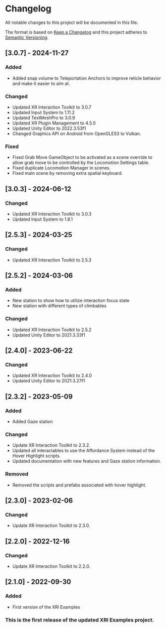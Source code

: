 # Changelog
All notable changes to this project will be documented in this file.

The format is based on [Keep a Changelog](http://keepachangelog.com/en/1.0.0/)
and this project adheres to [Semantic Versioning](http://semver.org/spec/v2.0.0.html).

<!-- Headers should be listed in this order: Added, Changed, Deprecated, Removed, Fixed, Security -->

## [3.0.7] - 2024-11-27

### Added
- Added snap volume to Teleportation Anchors to improve reticle behavior and make it easier to aim at.

### Changed
- Updated XR Interaction Toolkit to 3.0.7
- Updated Input System to 1.11.2
- Updated TextMeshPro to 3.0.9
- Updated XR Plugin Management to 4.5.0
- Updated Unity Editor to 2022.3.53f1
- Changed Graphics API on Android from OpenGLES3 to Vulkan.

### Fixed
- Fixed Grab Move GameObject to be activated as a scene override to allow grab move to be controlled by the Locomotion Settings table.
- Fixed duplicate Locomotion Manager in scenes.
- Fixed main scene by removing extra spatial keyboard.

## [3.0.3] - 2024-06-12

### Changed
- Updated XR Interaction Toolkit to 3.0.3
- Updated Input System to 1.8.1

## [2.5.3] - 2024-03-25

### Changed
 - Updated XR Interaction Toolkit to 2.5.3

## [2.5.2] - 2024-03-06

### Added
 - New station to show how to utilize interaction focus state
 - New station with different types of climbables

### Changed
 - Updated XR Interaction Toolkit to 2.5.2
 - Updated Unity Editor to 2021.3.33f1

## [2.4.0] - 2023-06-22

### Changed
 - Updated XR Interaction Toolkit to 2.4.0
 - Updated Unity Editor to 2021.3.27f1

## [2.3.2] - 2023-05-09
### Added
 - Added Gaze station

### Changed
 - Update XR Interaction Toolkit to 2.3.2.
 - Updated all interactables to use the Affordance System instead of the Hover Highlight scripts.
 - Updated documentation with new features and Gaze station information.

### Removed
- Removed the scripts and prefabs associated with hover highlight.

## [2.3.0] - 2023-02-06
### Changed
 - Update XR Interaction Toolkit to 2.3.0.

## [2.2.0] - 2022-12-16
### Changed
 - Update XR Interaction Toolkit to 2.2.0.

## [2.1.0] - 2022-09-30
### Added
 - First version of the XRI Examples

### This is the first release of the updated XRI Examples project.
